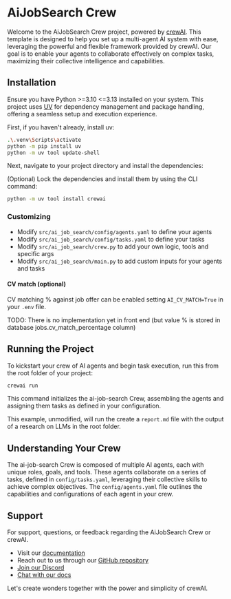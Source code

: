 # AiJobSearch Crew

Welcome to the AiJobSearch Crew project, powered by [crewAI](https://crewai.com). This template is designed to help you set up a multi-agent AI system with ease, leveraging the powerful and flexible framework provided by crewAI. Our goal is to enable your agents to collaborate effectively on complex tasks, maximizing their collective intelligence and capabilities.

## Installation

Ensure you have Python >=3.10 <=3.13 installed on your system. This project uses [UV](https://docs.astral.sh/uv/) for dependency management and package handling, offering a seamless setup and execution experience.

First, if you haven't already, install uv:

```bash
.\.venv\Scripts\activate
python -m pip install uv
python -m uv tool update-shell
```

Next, navigate to your project directory and install the dependencies:

(Optional) Lock the dependencies and install them by using the CLI command:

```bash
python -m uv tool install crewai
```

### Customizing

- Modify `src/ai_job_search/config/agents.yaml` to define your agents
- Modify `src/ai_job_search/config/tasks.yaml` to define your tasks
- Modify `src/ai_job_search/crew.py` to add your own logic, tools and specific args
- Modify `src/ai_job_search/main.py` to add custom inputs for your agents and tasks

#### CV match (optional)

CV matching % against job offer can be enabled setting `AI_CV_MATCH=True` in your `.env` file.

TODO: There is no implementation yet in front end (but value % is stored in database jobs.cv_match_percentage column)

## Running the Project

To kickstart your crew of AI agents and begin task execution, run this from the root folder of your project:

```bash
crewai run
```

This command initializes the ai-job-search Crew, assembling the agents and assigning them tasks as defined in your configuration.

This example, unmodified, will run the create a `report.md` file with the output of a research on LLMs in the root folder.

## Understanding Your Crew

The ai-job-search Crew is composed of multiple AI agents, each with unique roles, goals, and tools. These agents collaborate on a series of tasks, defined in `config/tasks.yaml`, leveraging their collective skills to achieve complex objectives. The `config/agents.yaml` file outlines the capabilities and configurations of each agent in your crew.

## Support

For support, questions, or feedback regarding the AiJobSearch Crew or crewAI.

- Visit our [documentation](https://docs.crewai.com)
- Reach out to us through our [GitHub repository](https://github.com/joaomdmoura/crewai)
- [Join our Discord](https://discord.com/invite/X4JWnZnxPb)
- [Chat with our docs](https://chatg.pt/DWjSBZn)

Let's create wonders together with the power and simplicity of crewAI.
